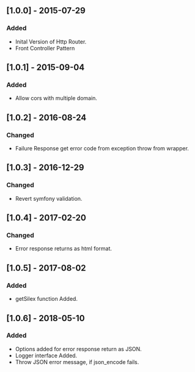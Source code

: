 ## [1.0.0] - 2015-07-29
### Added
- Inital Version of Http Router.
- Front Controller Pattern

## [1.0.1] - 2015-09-04
### Added
- Allow cors with multiple domain.

## [1.0.2] - 2016-08-24
### Changed
- Failure Response get error code from exception throw from wrapper.

## [1.0.3] - 2016-12-29
### Changed
- Revert symfony validation.

## [1.0.4] - 2017-02-20
### Changed
- Error response returns as html format.

## [1.0.5] - 2017-08-02
### Added
- getSilex function Added.

## [1.0.6] - 2018-05-10
### Added
- Options added for error response return as JSON.
- Logger interface Added.
- Throw JSON error message, if json_encode fails.

